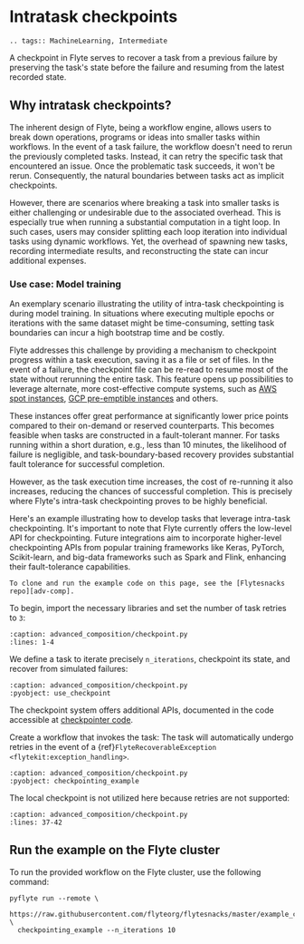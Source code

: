 # Intratask checkpoints

```{eval-rst}
.. tags:: MachineLearning, Intermediate
```

A checkpoint in Flyte serves to recover a task from a previous failure by preserving the task's state before the failure
and resuming from the latest recorded state.

## Why intratask checkpoints?

The inherent design of Flyte, being a workflow engine, allows users to break down operations, programs or ideas
into smaller tasks within workflows. In the event of a task failure, the workflow doesn't need to rerun the
previously completed tasks. Instead, it can retry the specific task that encountered an issue.
Once the problematic task succeeds, it won't be rerun. Consequently, the natural boundaries between tasks act as implicit checkpoints.

However, there are scenarios where breaking a task into smaller tasks is either challenging or undesirable due to the associated overhead.
This is especially true when running a substantial computation in a tight loop.
In such cases, users may consider splitting each loop iteration into individual tasks using dynamic workflows.
Yet, the overhead of spawning new tasks, recording intermediate results, and reconstructing the state can incur additional expenses.

### Use case: Model training

An exemplary scenario illustrating the utility of intra-task checkpointing is during model training.
In situations where executing multiple epochs or iterations with the same dataset might be time-consuming,
setting task boundaries can incur a high bootstrap time and be costly.

Flyte addresses this challenge by providing a mechanism to checkpoint progress within a task execution,
saving it as a file or set of files. In the event of a failure, the checkpoint file can be re-read to
resume most of the state without rerunning the entire task.
This feature opens up possibilities to leverage alternate, more cost-effective compute systems,
such as [AWS spot instances](https://aws.amazon.com/ec2/spot/),
[GCP pre-emptible instances](https://cloud.google.com/compute/docs/instances/preemptible) and others.

These instances offer great performance at significantly lower price points compared to their on-demand or reserved counterparts.
This becomes feasible when tasks are constructed in a fault-tolerant manner.
For tasks running within a short duration, e.g., less than 10 minutes, the likelihood of failure is negligible,
and task-boundary-based recovery provides substantial fault tolerance for successful completion.

However, as the task execution time increases, the cost of re-running it also increases,
reducing the chances of successful completion. This is precisely where Flyte's intra-task checkpointing proves to be highly beneficial.

Here's an example illustrating how to develop tasks that leverage intra-task checkpointing.
It's important to note that Flyte currently offers the low-level API for checkpointing.
Future integrations aim to incorporate higher-level checkpointing APIs from popular training frameworks
like Keras, PyTorch, Scikit-learn, and big-data frameworks such as Spark and Flink, enhancing their fault-tolerance capabilities.

```{note}
To clone and run the example code on this page, see the [Flytesnacks repo][adv-comp].
```

To begin, import the necessary libraries and set the number of task retries to `3`:

```{rli} https://raw.githubusercontent.com/flyteorg/flytesnacks/master/example_code/advanced_composition/advanced_composition/checkpoint.py
:caption: advanced_composition/checkpoint.py
:lines: 1-4
```

We define a task to iterate precisely `n_iterations`, checkpoint its state, and recover from simulated failures:

```{rli} https://raw.githubusercontent.com/flyteorg/flytesnacks/master/example_code/advanced_composition/advanced_composition/checkpoint.py
:caption: advanced_composition/checkpoint.py
:pyobject: use_checkpoint
```

The checkpoint system offers additional APIs, documented in the code accessible at
[checkpointer code](https://github.com/flyteorg/flytekit/blob/master/flytekit/core/checkpointer.py).

Create a workflow that invokes the task:
The task will automatically undergo retries in the event of a  {ref}`FlyteRecoverableException <flytekit:exception_handling>`.

```{rli} https://raw.githubusercontent.com/flyteorg/flytesnacks/master/example_code/advanced_composition/advanced_composition/checkpoint.py
:caption: advanced_composition/checkpoint.py
:pyobject: checkpointing_example
```

The local checkpoint is not utilized here because retries are not supported:

```{rli} https://raw.githubusercontent.com/flyteorg/flytesnacks/master/example_code/advanced_composition/advanced_composition/checkpoint.py
:caption: advanced_composition/checkpoint.py
:lines: 37-42
```

## Run the example on the Flyte cluster

To run the provided workflow on the Flyte cluster, use the following command:

```
pyflyte run --remote \
  https://raw.githubusercontent.com/flyteorg/flytesnacks/master/example_code/advanced_composition/advanced_composition/checkpoint.py \
  checkpointing_example --n_iterations 10
```

[adv-comp]: https://github.com/flyteorg/flytesnacks/tree/master/example_code/advanced_composition/advanced_composition
